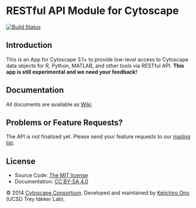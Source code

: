 # RESTful API Module for Cytoscape

[![Build Status](https://travis-ci.org/keiono/cy-rest.svg?branch=develop)](https://travis-ci.org/keiono/cy-rest)


## Introduction
This is an App for Cytoscape 3.1+ to provide low-level access to Cytoscape data objects for R, Python, MATLAB, and other tools via RESTful API.  __This app is still experimental and we need your feedback!__


## Documentation
All documents are available as [Wiki](https://github.com/keiono/cy-rest/wiki).


## Problems or Feature Requests?
The API is not finalized yet.  Please send your feature requests to our [mailing list](https://groups.google.com/forum/#!forum/cytoscape-discuss).

## License
* Source Code: [The MIT license](http://opensource.org/licenses/MIT)
* Documentation: [CC BY-SA 4.0](http://creativecommons.org/licenses/by-sa/4.0/)

&copy; 2014 [Cytoscape Consortium](http://www.cytoscape.org/).  Developed and maintained by [Keiichiro Ono](http://keiono.github.io/) (UCSD Trey Ideker Lab).
